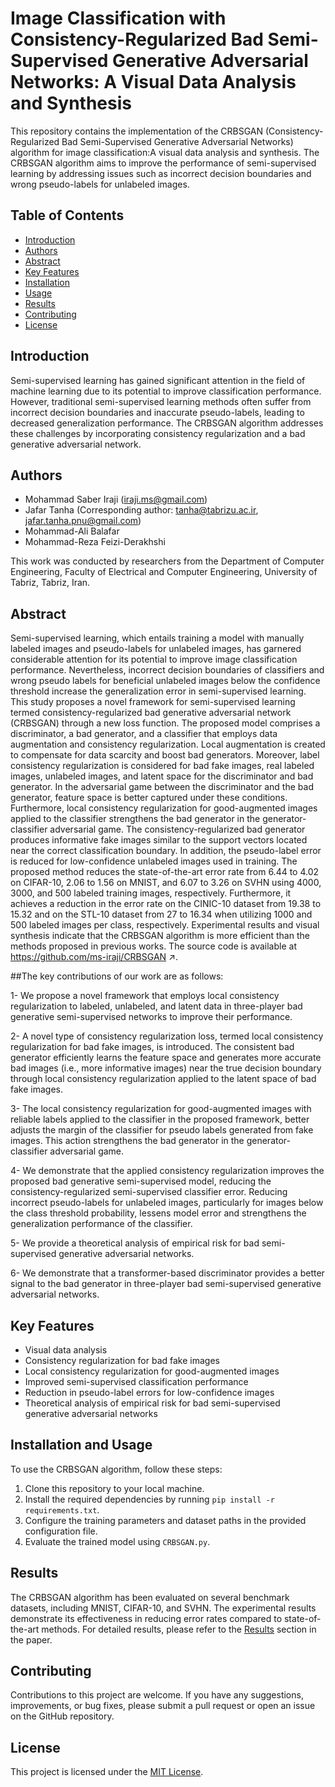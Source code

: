 # Image Classification with Consistency-Regularized Bad Semi-Supervised Generative Adversarial Networks: A Visual Data Analysis and Synthesis

This repository contains the implementation of the CRBSGAN (Consistency-Regularized Bad Semi-Supervised Generative Adversarial Networks) algorithm for image classification:A visual data analysis and synthesis. The CRBSGAN algorithm aims to improve the performance of semi-supervised learning by addressing issues such as incorrect decision boundaries and wrong pseudo-labels for unlabeled images.

## Table of Contents
- [Introduction](#introduction)
- [Authors](#authors)
- [Abstract](#abstract)
- [Key Features](#key-features)
- [Installation](#installation)
- [Usage](#usage)
- [Results](#results)
- [Contributing](#contributing)
- [License](#license)

## Introduction

Semi-supervised learning has gained significant attention in the field of machine learning due to its potential to improve classification performance. However, traditional semi-supervised learning methods often suffer from incorrect decision boundaries and inaccurate pseudo-labels, leading to decreased generalization performance. The CRBSGAN algorithm addresses these challenges by incorporating consistency regularization and a bad generative adversarial network.

## Authors

- Mohammad Saber Iraji (iraji.ms@gmail.com)
- Jafar Tanha (Corresponding author: tanha@tabrizu.ac.ir, jafar.tanha.pnu@gmail.com)
- Mohammad-Ali Balafar
- Mohammad-Reza Feizi-Derakhshi

This work was conducted by researchers from the Department of Computer Engineering, Faculty of Electrical and Computer Engineering, University of Tabriz, Tabriz, Iran.

## Abstract

Semi-supervised learning, which entails training a model with manually labeled images and pseudo-labels for unlabeled images, has garnered considerable attention for its potential to improve image classification performance. Nevertheless, incorrect decision boundaries of classifiers and wrong pseudo labels for beneficial unlabeled images below the confidence threshold increase the generalization error in semi-supervised learning. This study proposes a novel framework for semi-supervised learning termed consistency-regularized bad generative adversarial network (CRBSGAN) through a new loss function. The proposed model comprises a discriminator, a bad generator, and a classifier that employs data augmentation and consistency regularization. Local augmentation is created to compensate for data scarcity and boost bad generators. Moreover, label consistency regularization is considered for bad fake images, real labeled images, unlabeled images, and latent space for the discriminator and bad generator. In the adversarial game between the discriminator and the bad generator, feature space is better captured under these conditions. Furthermore, local consistency regularization for good-augmented images applied to the classifier strengthens the bad generator in the generator-classifier adversarial game. The consistency-regularized bad generator produces informative fake images similar to the support vectors located near the correct classification boundary. In addition, the pseudo-label error is reduced for low-confidence unlabeled images used in training. The proposed method reduces the state-of-the-art error rate from 6.44 to 4.02 on CIFAR-10, 2.06 to 1.56 on MNIST, and 6.07 to 3.26 on SVHN using 4000, 3000, and 500 labeled training images, respectively. Furthermore, it achieves a reduction in the error rate on the CINIC-10 dataset from 19.38 to 15.32 and on the STL-10 dataset from 27 to 16.34 when utilizing 1000 and 500 labeled images per class, respectively. Experimental results and visual synthesis indicate that the CRBSGAN algorithm is more efficient than the methods proposed in previous works. The source code is available at https://github.com/ms-iraji/CRBSGAN ↗.

##The key contributions of our work are as follows:

1- We propose a novel framework that employs local consistency regularization to labeled, unlabeled, and latent data in three-player bad generative semi-supervised networks to improve their performance.

2- A novel type of consistency regularization loss, termed local consistency regularization for bad fake images, is introduced. The consistent bad generator efficiently learns the feature space and generates more accurate bad images (i.e., more informative images) near the true decision boundary through local consistency regularization applied to the latent space of bad fake images.

3- The local consistency regularization for good-augmented images with reliable labels applied to the classifier in the proposed framework, better adjusts the margin of the classifier for pseudo labels generated from fake images. This action strengthens the bad generator in the generator-classifier adversarial game.

4- We demonstrate that the applied consistency regularization improves the proposed bad generative semi-supervised model, reducing the consistency-regularized semi-supervised classifier error. Reducing incorrect pseudo-labels for unlabeled images, particularly for images below the class threshold probability, lessens model error and strengthens the generalization performance of the classifier.

5- We provide a theoretical analysis of empirical risk for bad semi-supervised generative adversarial networks. 

6- We demonstrate that a transformer-based discriminator provides a better signal to the bad generator in three-player bad semi-supervised generative adversarial networks.

## Key Features
- Visual data analysis
- Consistency regularization for bad fake images
- Local consistency regularization for good-augmented images
- Improved semi-supervised classification performance
- Reduction in pseudo-label errors for low-confidence images
- Theoretical analysis of empirical risk for bad semi-supervised generative adversarial networks

## Installation and Usage

To use the CRBSGAN algorithm, follow these steps:

1. Clone this repository to your local machine.
2. Install the required dependencies by running `pip install -r requirements.txt`.
3. Configure the training parameters and dataset paths in the provided configuration file.
4. Evaluate the trained model using `CRBSGAN.py`.


## Results

The CRBSGAN algorithm has been evaluated on several benchmark datasets, including  MNIST, CIFAR-10, and SVHN. The experimental results demonstrate its effectiveness in reducing error rates compared to state-of-the-art methods. For detailed results, please refer to the [Results](#results) section in the paper.


## Contributing

Contributions to this project are welcome. If you have any suggestions, improvements, or bug fixes, please submit a pull request or open an issue on the GitHub repository.

## License

This project is licensed under the [MIT License](LICENSE).
